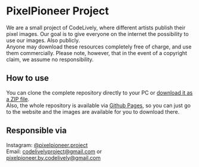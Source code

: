 # PixelPioneer Project
We are a small project of CodeLively, where different artists publish their pixel images. Our goal is to give everyone on the internet the possibility to use our images. Also publicly.
<br>
Anyone may download these resources completely free of charge, and use them commercially. Please note, however, that in the event of a copyright claim, we assume no responsibility.
## How to use
You can clone the complete repository directly to your PC or <a href="https://github.com/codelively/pixelpioneer/archive/refs/heads/main.zip">download it as a ZIP file</a>.<br>
Also, the whole repository is available via <a href="https://codelively.github.io/pixelpioneer">Github Pages</a>, so you can just go to the website and the images are available for you to download there.
## Responsible via
Instagram: <a href="https://instagram.com/pixelpioneer">@pixelpioneer.project</a><br>
Email: <a href="mailto:codelivelyproject@gmail.com">codelivelyproject@gmail.com</a> or <a href="mailto:pixelpioneer.by.codelively@gmail.com">pixelpioneer.by.codelively@gmail.com</a>
